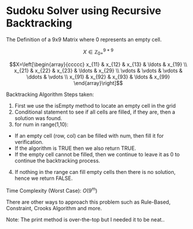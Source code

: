 # Sudoku Solver using Recursive Backtracking

The Definition of a 9x9 Matrix where 0 represents an empty cell.

$$X \in \mathbb{Z}_{0+}^{9 * 9}$$

$$X=\left[\begin{array}{ccccc}
x_{11} & x_{12} & x_{13} & \ldots & x_{19} \\
x_{21} & x_{22} & x_{23} & \ldots & x_{29} \\
\vdots & \vdots & \vdots & \ddots & \vdots \\
x_{91} & x_{92} & x_{93} & \ldots & x_{99}
\end{array}\right]$$

Backtracking Algorithm Steps taken:

1.  First we use the isEmpty method to locate an empty cell in the grid
2.  Conditional statement to see if all cells are filled, if they are, then a solution was found.
3.  for num in range(1,10):
  - If an empty cell (row, col) can be filled with num, then fill it for verification.
  - If the algorithm is TRUE then we also return TRUE.
  - If the empty cell cannot be filled, then we continue to leave it as 0 to continue the backtracking process.
4. If nothing in the range can fill empty cells then there is no solution, hence we return FALSE.

Time Complexity (Worst Case): $O\left(9^m\right)$

There are other ways to approach this problem such as Rule-Based, Constraint, Crooks Algorithm and more.

Note: The print method is over-the-top but I needed it to be neat..
